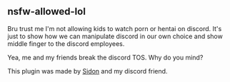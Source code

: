 ## nsfw-allowed-lol

Bru trust me I'm not allowing kids to watch porn or hentai on discord. It's just to show how we can manipulate discord in our own choice and show middle finger to the discord employees. 

Yea, me and my friends break the discord TOS. Why do you mind? 

This plugin was made by [Sidon](https://youtube.com/watch?v=dQw4w9WgXcQ) and my discord friend.
